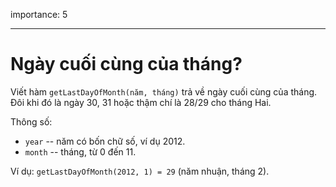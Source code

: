 importance: 5

---

# Ngày cuối cùng của tháng?

Viết hàm `getLastDayOfMonth(năm, tháng)` trả về ngày cuối cùng của tháng. Đôi khi đó là ngày 30, 31 hoặc thậm chí là 28/29 cho tháng Hai.

Thông số:

- `year` -- năm có bốn chữ số, ví dụ 2012.
- `month` -- tháng, từ 0 đến 11.

Ví dụ: `getLastDayOfMonth(2012, 1) = 29` (năm nhuận, tháng 2).
